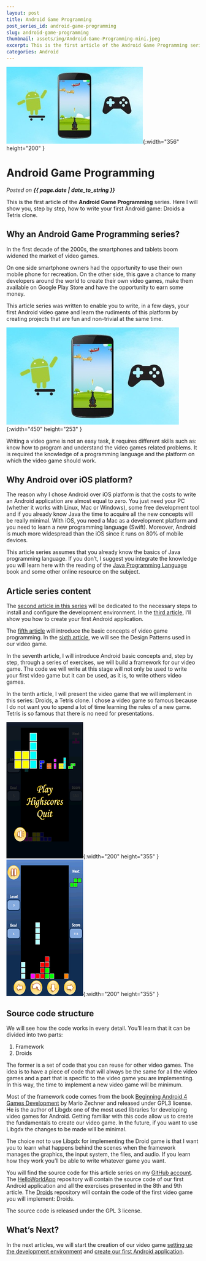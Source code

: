 ```yaml
---
layout: post
title: Android Game Programming
post_series_id: android-game-programming
slug: android-game-programming
thumbnail: assets/img/Android-Game-Programming-mini.jpeg
excerpt: This is the first article of the Android Game Programming series where I will show you how to write your first Android game, Droids a Tetris clone.
categories: Android
---
```


![Android Game Programming](assets/img/Android-Game-Programming-mini.jpeg){:width="356" height="200" }

# Android Game Programming
_Posted on **{{ page.date | date_to_string }}**_

This is the first article of the **Android Game Programming** series. Here I will show you, step by step, how to write your first Android game: Droids a Tetris clone.

## Why an Android Game Programming series?

In the first decade of the 2000s, the smartphones and tablets boom widened the market of video games.

On one side smartphone owners had the opportunity to use their own mobile phone for recreation. On the other side, this gave a chance to many developers around the world to create their own video games, make them available on Google Play Store and have the opportunity to earn some money.

This article series was written to enable you to write, in a few days, your first Android video game and learn the rudiments of this platform by creating projects that are fun and non-trivial at the same time.

![Android Game Programming](assets/img/Android-Game-Programming.jpeg){:width="450" height="253" }

Writing a video game is not an easy task, it requires different skills such as: know how to program and understand the video games related problems. It is required the knowledge of a programming language and the platform on which the video game should work.

## Why Android over iOS platform?

The reason why I chose Android over iOS platform is that the costs to write an Android application are almost equal to zero. You just need your PC (whether it works with Linux, Mac or Windows), some free development tool and if you already know Java the time to acquire all the new concepts will be really minimal. With iOS, you need a Mac as a development platform and you need to learn a new programming language (Swift). Moreover, Android is much more widespread than the iOS since it runs on 80% of mobile devices.

This article series assumes that you already know the basics of Java programming language. If you don’t, I suggest you integrate the knowledge you will learn here with the reading of the [Java Programming Language](https://www.amazon.it/Java-Programming-Language-Ken-Arnold/dp/0321349806/ref=sr_1_1?ie=UTF8&qid=1536609609&sr=8-1&keywords=the+java+programming+language) book and some other online resource on the subject.

## Article series content

The [second article in this series](how-to-install-android-studio) will be dedicated to the necessary steps to install and configure the development environment. In the [third article](how-to-create-an-android-application), I’ll show you how to create your first Android application.

The [fifth article](video-game-programming-principles) will introduce the basic concepts of video game programming. In the [sixth article](design-patterns-in-game-programming), we will see the Design Patterns used in our video game.

In the seventh article, I will introduce Android basic concepts and, step by step, through a series of exercises, we will build a framework for our video game. The code we will write at this stage will not only be used to write your first video game but it can be used, as it is, to write others video games.

In the tenth article, I will present the video game that we will implement in this series: Droids, a Tetris clone. I chose a video game so famous because I do not want you to spend a lot of time learning the rules of a new game. Tetris is so famous that there is no need for presentations.

![Droids Screen](assets/img/Droids-Main-Screen.png){:width="200" height="355" } ![Droids Game Screen](assets/img/Droids-Game-Screen.png){:width="200" height="355" }

## Source code structure

We will see how the code works in every detail. You’ll learn that it can be divided into two parts:

1.  Framework
2.  Droids

The former is a set of code that you can reuse for other video games. The idea is to have a piece of code that will always be the same for all the video games and a part that is specific to the video game you are implementing. In this way, the time to implement a new video game will be minimum.

Most of the framework code comes from the book [Beginning Android 4 Games Development](https://www.amazon.com/Beginning-Android-4-Games-Development/dp/1430239875) by Mario Zechner and released under GPL3 license. He is the author of Libgdx one of the most used libraries for developing video games for Android. Getting familiar with this code allow us to create the fundamentals to create our video game. In the future, if you want to use Libgdx the changes to be made will be minimal.

The choice not to use Libgdx for implementing the Droid game is that I want you to learn what happens behind the scenes when the framework manages the graphics, the input system, the files, and audio. If you learn how they work you’ll be able to write whatever game you want.

You will find the source code for this article series on my [GitHub account](https://github.com/sasadangelo). The [HelloWorldApp](https://github.com/sasadangelo/HelloWorldApp) repository will contain the source code of our first Android application and all the exercises presented in the 8th and 9th article. The [Droids](https://github.com/sasadangelo/Droids) repository will contain the code of the first video game you will implement: Droids.

The source code is released under the GPL 3 license.

## What’s Next?

In the next articles, we will start the creation of our video game [setting up the development environment](how-to-install-android-studio) and [create our first Android application](how-to-create-an-android-application).